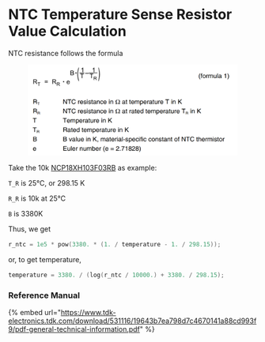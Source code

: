 # NTC Temperature Sense Resistor Value Calculation



NTC resistance follows the formula

<figure><img src="../../.gitbook/assets/image (2) (1).png" alt=""><figcaption></figcaption></figure>

Take the 10k [NCP18XH103F03RB](https://www.murata.com/en-eu/api/pdfdownloadapi?cate=\&partno=NCP18XH103F03RB) as example:

`T_R` is 25℃, or 298.15 K

`R_R` is 10k at 25℃

`B` is 3380K

Thus, we get

```c
r_ntc = 1e5 * pow(3380. * (1. / temperature - 1. / 298.15));
```

or, to get temperature,

```c
temperature = 3380. / (log(r_ntc / 10000.) + 3380. / 298.15);
```



### Reference Manual

{% embed url="https://www.tdk-electronics.tdk.com/download/531116/19643b7ea798d7c4670141a88cd993f9/pdf-general-technical-information.pdf" %}
